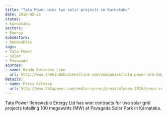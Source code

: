 ```yaml
---
title: "Tata Power wins two solar projects in Karnataka"
date: 2016-05-25
states:
- Karnataka
sectors:
- Energy
subsectors:
- Renewables
tags:
- Tata Power
- Solar
- Pavagada
sources:
- name: Hindu Business Line
  url: http://www.thehindubusinessline.com/companies/tata-power-arm-bags-2-projects-in-karnataka/article8620302.ece
details:
- name: Press Release
  url: http://www.tatapower.com/media-corner/pressrelease-2016/press-release-19-may-2016.aspx
---
```


Tata Power Renewable Energy Ltd has won contracts for two solar grid projects totalling 100 megawatts (MW) at Pavagada Solar Park in Karnataka.
